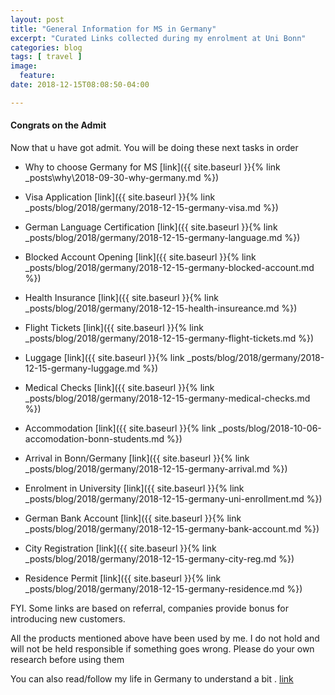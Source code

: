 ```yaml
---
layout: post
title: "General Information for MS in Germany"
excerpt: "Curated Links collected during my enrolment at Uni Bonn"
categories: blog
tags: [ travel ]
image:
  feature:
date: 2018-12-15T08:08:50-04:00

---
```



#### Congrats on the Admit


Now that u have got admit. You will be doing these next tasks in order
- Why to choose Germany for MS [link]({{ site.baseurl }}{% link _posts\why\2018-09-30-why-germany.md %})

- Visa Application [link]({{ site.baseurl }}{% link _posts/blog/2018/germany/2018-12-15-germany-visa.md %})
- German Language Certification [link]({{ site.baseurl }}{% link _posts/blog/2018/germany/2018-12-15-germany-language.md %})
- Blocked Account Opening [link]({{ site.baseurl }}{% link _posts/blog/2018/germany/2018-12-15-germany-blocked-account.md %})
- Health Insurance [link]({{ site.baseurl }}{% link _posts/blog/2018/germany/2018-12-15-health-insureance.md %})
- Flight Tickets [link]({{ site.baseurl }}{% link _posts/blog/2018/germany/2018-12-15-germany-flight-tickets.md %})

- Luggage [link]({{ site.baseurl }}{% link _posts/blog/2018/germany/2018-12-15-germany-luggage.md %})
- Medical Checks [link]({{ site.baseurl }}{% link _posts/blog/2018/germany/2018-12-15-germany-medical-checks.md %})

- Accommodation [link]({{ site.baseurl }}{% link _posts/blog/2018-10-06-accomodation-bonn-students.md %})
- Arrival in Bonn/Germany [link]({{ site.baseurl }}{% link _posts/blog/2018/germany/2018-12-15-germany-arrival.md %})
- Enrolment in University [link]({{ site.baseurl }}{% link _posts/blog/2018/germany/2018-12-15-germany-uni-enrollment.md %})

- German Bank Account [link]({{ site.baseurl }}{% link _posts/blog/2018/germany/2018-12-15-germany-bank-account.md %})
- City Registration [link]({{ site.baseurl }}{% link _posts/blog/2018/germany/2018-12-15-germany-city-reg.md %})
- Residence Permit [link]({{ site.baseurl }}{% link _posts/blog/2018/germany/2018-12-15-germany-residence.md %})


FYI. Some links are based on referral, companies provide bonus for introducing new customers.

All the products mentioned above have been used by me.
I do not hold and will not be held responsible if something goes wrong.
Please do your own research before using them

You can also read/follow my life in Germany to understand a bit . [link]()
